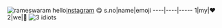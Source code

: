 ![rameswaram](https://www.ephotozine.com/resize/2020/42/xlrg/48183_1603173208.jpg?RTUdGk5cXyJFAggJSEc4eghnfAYYGkVUGwBdOh80SxgRBAAhdSMKY1dhB2osTU0LIjUVDw==)
hello[instagram](https://www.google.com/url?sa=t&rct=j&q=&esrc=s&source=web&cd=&ved=2ahUKEwjs_dX5_ND0AhW-rVYBHXsNAY8QFnoECAsQAQ&url=https%3A%2F%2Fwww.instagram.com%2F&usg=AOvVaw1cBeRoOpMhZ3-x5M1sA3Fm)
:yum:
s.no|name|emoji
----|----|-----
1|my|:heart:
2|we|:blue_heart:
![3 idiots](https://i.pinimg.com/236x/a2/f2/4b/a2f24b3e1515d6d1f6702f4aa67154fa.jpg)
